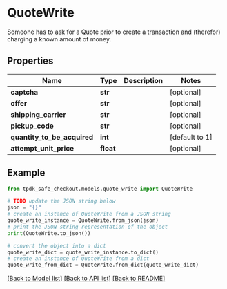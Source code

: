 # QuoteWrite

Someone has to ask for a Quote prior to create a transaction and (therefor) charging a known amount of money.

## Properties

Name | Type | Description | Notes
------------ | ------------- | ------------- | -------------
**captcha** | **str** |  | [optional] 
**offer** | **str** |  | [optional] 
**shipping_carrier** | **str** |  | [optional] 
**pickup_code** | **str** |  | [optional] 
**quantity_to_be_acquired** | **int** |  | [default to 1]
**attempt_unit_price** | **float** |  | [optional] 

## Example

```python
from tpdk_safe_checkout.models.quote_write import QuoteWrite

# TODO update the JSON string below
json = "{}"
# create an instance of QuoteWrite from a JSON string
quote_write_instance = QuoteWrite.from_json(json)
# print the JSON string representation of the object
print(QuoteWrite.to_json())

# convert the object into a dict
quote_write_dict = quote_write_instance.to_dict()
# create an instance of QuoteWrite from a dict
quote_write_from_dict = QuoteWrite.from_dict(quote_write_dict)
```
[[Back to Model list]](../README.md#documentation-for-models) [[Back to API list]](../README.md#documentation-for-api-endpoints) [[Back to README]](../README.md)


